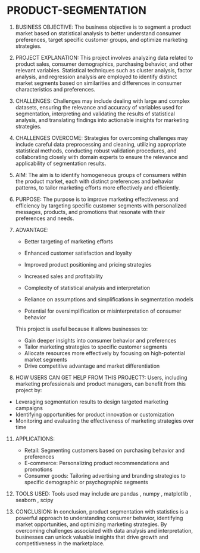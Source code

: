 # PRODUCT-SEGMENTATION

1. BUSINESS OBJECTIVE:
   The business objective is to segment a product market based on statistical analysis to better understand consumer preferences, target specific customer groups, and optimize marketing strategies.

2. PROJECT EXPLANATION:
   This project involves analyzing data related to product sales, consumer demographics, purchasing behavior, and other relevant variables. Statistical techniques such as cluster analysis, factor analysis, and regression analysis are employed to identify distinct market segments based on similarities and differences in consumer characteristics and preferences.

3. CHALLENGES:
   Challenges may include dealing with large and complex datasets, ensuring the relevance and accuracy of variables used for segmentation, interpreting and validating the results of statistical analysis, and translating findings into actionable insights for marketing strategies.

4. CHALLENGES OVERCOME:
   Strategies for overcoming challenges may include careful data preprocessing and cleaning, utilizing appropriate statistical methods, conducting robust validation procedures, and collaborating closely with domain experts to ensure the relevance and applicability of segmentation results.

5. AIM:
   The aim is to identify homogeneous groups of consumers within the product market, each with distinct preferences and behavior patterns, to tailor marketing efforts more effectively and efficiently.

6. PURPOSE:
   The purpose is to improve marketing effectiveness and efficiency by targeting specific customer segments with personalized messages, products, and promotions that resonate with their preferences and needs.

7. ADVANTAGE:
   - Better targeting of marketing efforts
   - Enhanced customer satisfaction and loyalty
   - Improved product positioning and pricing strategies
   - Increased sales and profitability

 
   - Complexity of statistical analysis and interpretation
   - Reliance on assumptions and simplifications in segmentation models
   - Potential for oversimplification or misinterpretation of consumer behavior

 
   This project is useful because it allows businesses to:
   - Gain deeper insights into consumer behavior and preferences
   - Tailor marketing strategies to specific customer segments
   - Allocate resources more effectively by focusing on high-potential market segments
   - Drive competitive advantage and market differentiation

10. HOW USERS CAN GET HELP FROM THIS PROJECT?:
    Users, including marketing professionals and product managers, can benefit from this project by:
   - Leveraging segmentation results to design targeted marketing campaigns
   - Identifying opportunities for product innovation or customization
   - Monitoring and evaluating the effectiveness of marketing strategies over time

11. APPLICATIONS:
    - Retail: Segmenting customers based on purchasing behavior and preferences
    - E-commerce: Personalizing product recommendations and promotions
    - Consumer goods: Tailoring advertising and branding strategies to specific demographic or psychographic segments

12. TOOLS USED:
    Tools used may include  are pandas , numpy , matplotlib , seaborn , scipy 

13. CONCLUSION:
    In conclusion, product segmentation with statistics is a powerful approach to understanding consumer behavior, identifying market opportunities, and optimizing marketing strategies. By overcoming challenges associated with data analysis and interpretation, businesses can unlock valuable insights that drive growth and competitiveness in the marketplace.
